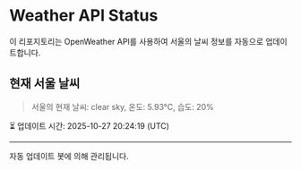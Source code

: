 
# Weather API Status

이 리포지토리는 OpenWeather API를 사용하여 서울의 날씨 정보를 자동으로 업데이트합니다.

## 현재 서울 날씨
> 서울의 현재 날씨: clear sky, 온도: 5.93°C, 습도: 20%

⏳ 업데이트 시간: 2025-10-27 20:24:19 (UTC)

---
자동 업데이트 봇에 의해 관리됩니다.
